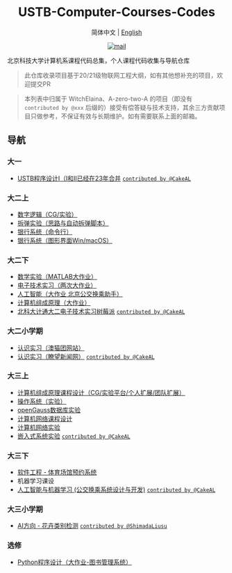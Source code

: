 <h1 align="center">USTB-Computer-Courses-Codes</h1>

<p align="center">简体中文  |  <a href="https://github.com/WitchElaina/USTB-Computer-Courses-Codes/blob/master/README_en.md">English</a></p>


<p align="center"> <a href="mailto:mail@mszook.art"><img src="https://img.shields.io/badge/mail-mail%40mszook.art-2ea44f?logo=Gmail&logoColor=white" alt="mail"></a>  </p>

北京科技大学计算机系课程代码总集，个人课程代码收集与导航仓库

> 此仓库收录项目基于20/21级物联网工程大纲，如有其他想补充的项目，欢迎提交PR

> 本列表中归属于 WitchElaina、A-zero-two-A 的项目（即没有 `contributed by @xxx` 后缀的）接受有偿答疑与技术支持，其余三方贡献项目只做参考，不保证有效与长期维护。如有需要联系上面的邮箱。

## 导航

### 大一

- [USTB程序设计I（I和II已经在23年合并](https://github.com/CakeAL/ustb-cpp-programming) [`contributed by @CakeAL`](https://github.com/CakeAL)

### 大二上

- [数字逻辑（CG/实验）](https://github.com/WitchElaina/Verilog-CG-Works)
- [拆弹实验（思路与自动拆弹脚本）](https://github.com/WitchElaina/bomblab-auto-defuse)
- [银行系统（命令行）](https://github.com/WitchElaina/BankSystem_CommandLineTools)
- [银行系统（图形界面Win/macOS）](https://github.com/WitchElaina/BankSystem)

### 大二下

- [数学实验（MATLAB大作业）](https://github.com/WitchElaina/base64-MATLAB)
- [电子技术实习（两次大作业）](https://github.com/WitchElaina/Ras-Rain-Detector)
- [人工智能（大作业 北京公交换乘助手）](https://github.com/WitchElaina/Beijing-bus-helper)
- [计算机组成原理（大作业）](https://github.com/WitchElaina/single-circle-processor)
- [北科大计通大二电子技术实习树莓派](https://github.com/CakeAL/USTB-RaspberryPi) [`contributed by @CakeAL`](https://github.com/CakeAL)

### 大二小学期

- [认识实习（澳猫团网站）](https://github.com/WitchElaina/Aomaotuan-online-shopping)
- [认识实习（瞭望新闻网）](https://github.com/CakeAL/lookoutnews) [`contributed by @CakeAL`](https://github.com/CakeAL)

### 大三上

- [计算机组成原理课程设计（CG/实验平台/个人扩展/团队扩展）](https://github.com/WitchElaina/COCD)
- [操作系统（实验）](https://github.com/WitchElaina/EOS-Lab-USTB)
- [openGauss数据库实验](https://github.com/A-zero-two-A/USTB-openGauss-lab)
- [计算机网络课程设计](https://github.com/WitchElaina/USTB-Computer-Network-Course-Design)
- [计算机网络实验](https://github.com/WitchElaina/USTB-Computer-Networks-Lab)
- [嵌入式系统实验](https://github.com/CakeAL/ustb-embedded) [`contributed by @CakeAL`](https://github.com/CakeAL)

### 大三下

- [软件工程 - 体育场馆预约系统](https://github.com/WitchElaina/ustb-gym-frontend)
- 机器学习课设
- [人工智能与机器学习 (公交换乘系统设计与开发)](https://github.com/CakeAL/beijing-bus-transfer-system)  [`contributed by @CakeAL`](https://github.com/CakeAL)

### 大三小学期

- [AI方向 - 花卉类别检测](https://github.com/ShimadaLiusu/flowers-sort) [`contributed by @ShimadaLiusu`](https://github.com/ShimadaLiusu)

### 选修

- [Python程序设计（大作业-图书管理系统）](https://github.com/WitchElaina/library-system)

